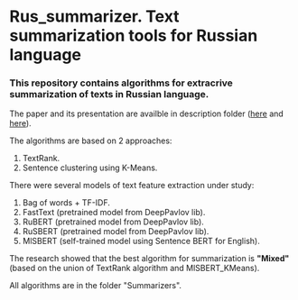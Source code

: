 # Rus_summarizer. Text summarization tools for Russian language
### This repository contains algorithms for extracrive summarization of texts in Russian language.

The paper and its presentation are availble in description folder ([here](https://github.com/Nikis14/Rus_summarizer/blob/master/description/Diploma_Paper.pdf) and [here](https://github.com/Nikis14/Rus_summarizer/blob/master/description/Presentation.pdf)).

The algorithms are based on 2 approaches:
1) TextRank.
2) Sentence clustering using K-Means.

There were several models of text feature extraction under study:
1) Bag of words + TF-IDF.
2) FastText (pretrained model from DeepPavlov lib).
3) RuBERT (pretrained model from DeepPavlov lib).
4) RuSBERT (pretrained model from DeepPavlov lib).
5) MlSBERT (self-trained model using Sentence BERT for English).

The research showed that the best algorithm for summarization is <b>"Mixed"</b> (based on the union of TextRank algorithm and MlSBERT_KMeans).

All algorithms are in the folder "Summarizers".
